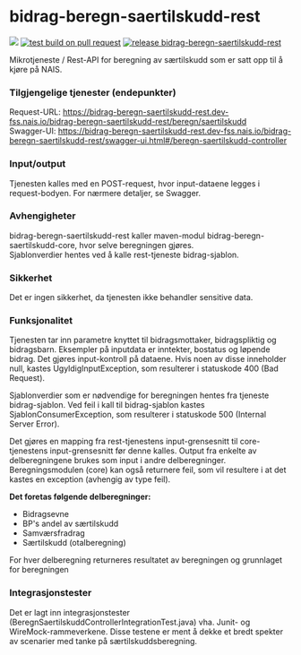 # bidrag-beregn-saertilskudd-rest

![](https://github.com/navikt/bidrag-beregn-saertilskudd-rest/workflows/continuous%20integration/badge.svg)
[![test build on pull request](https://github.com/navikt/bidrag-beregn-saertilskudd-rest/actions/workflows/pr.yaml/badge.svg)](https://github.com/navikt/bidrag-beregn-saertilskudd-rest/actions/workflows/pr.yaml)
[![release bidrag-beregn-saertilskudd-rest](https://github.com/navikt/bidrag-beregn-saertilskudd-rest/actions/workflows/release.yaml/badge.svg)](https://github.com/navikt/bidrag-beregn-saertilskudd-rest/actions/workflows/release.yaml)

Mikrotjeneste / Rest-API for beregning av særtilskudd som er satt opp til å kjøre på NAIS.

### Tilgjengelige tjenester (endepunkter)
Request-URL: https://bidrag-beregn-saertilskudd-rest.dev-fss.nais.io/bidrag-beregn-saertilskudd-rest/beregn/saertilskudd<br/>
Swagger-UI: https://bidrag-beregn-saertilskudd-rest.dev-fss.nais.io/bidrag-beregn-saertilskudd-rest/swagger-ui.html#/beregn-saertilskudd-controller

### Input/output
Tjenesten kalles med en POST-request, hvor input-dataene legges i request-bodyen. For nærmere detaljer, se Swagger.

### Avhengigheter
bidrag-beregn-saertilskudd-rest kaller maven-modul bidrag-beregn-saertilskudd-core, hvor selve beregningen gjøres.<br/>
Sjablonverdier hentes ved å kalle rest-tjeneste bidrag-sjablon.

### Sikkerhet
Det er ingen sikkerhet, da tjenesten ikke behandler sensitive data.

### Funksjonalitet
Tjenesten tar inn parametre knyttet til bidragsmottaker, bidragspliktig og bidragsbarn. Eksempler på inputdata er inntekter, bostatus og løpende
bidrag. Det gjøres input-kontroll på dataene. Hvis noen av disse inneholder null, kastes UgyldigInputException, som resulterer i statuskode 
400 (Bad Request).

Sjablonverdier som er nødvendige for beregningen hentes fra tjeneste bidrag-sjablon. Ved feil i kall til bidrag-sjablon kastes
SjablonConsumerException, som resulterer i statuskode 500 (Internal Server Error).

Det gjøres en mapping fra rest-tjenestens input-grensesnitt til core-tjenestens input-grensesnitt før denne kalles. Output fra enkelte av
delberegningene brukes som input i andre delberegninger. Beregningsmodulen (core) kan også returnere feil, som vil resultere i at det kastes en
exception (avhengig av type feil).

**Det foretas følgende delberegninger:**
* Bidragsevne
* BP's andel av særtilskudd
* Samværsfradrag
* Særtilskudd (otalberegning)

For hver delberegning returneres resultatet av beregningen og grunnlaget for beregningen

### Integrasjonstester
Det er lagt inn integrasjonstester (BeregnSaertilskuddControllerIntegrationTest.java) vha. Junit- og WireMock-rammeverkene. Disse testene er ment å
dekke et bredt spekter av scenarier med tanke på særtilskuddsberegning.
